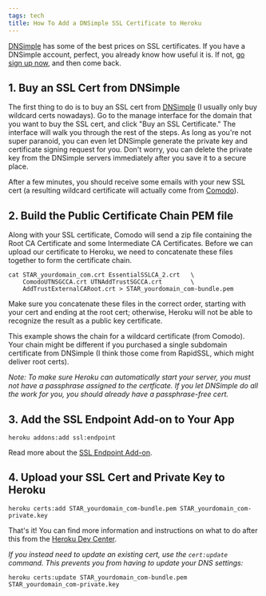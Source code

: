 ```yaml
---
tags: tech
title: How To Add a DNSimple SSL Certificate to Heroku
---
```


[DNSimple][dnsimple] has some of the best prices on SSL certificates. If you
have a DNSimple account, perfect, you already know how useful it is.  If not,
[go sign up now][dnsimple], and then come back.

## 1. Buy an SSL Cert from DNSimple

The first thing to do is to buy an SSL cert from [DNSimple][dnsimple] (I
usually only buy wildcard certs nowadays). Go to the manage interface for the
domain that you want to buy the SSL cert, and click "Buy an SSL Certificate."
The interface will walk you through the rest of the steps.  As long as you're
not super paranoid, you can even let DNSimple generate the private key and
certificate signing request for you. Don't worry, you can delete the private
key from the DNSimple servers immediately after you save it to a secure place.

After a few minutes, you should receive some emails with your new SSL cert (a
resulting wildcard certificate will actually come from
[Comodo](http://www.comodo.com/)).

## 2. Build the Public Certificate Chain PEM file

Along with your SSL certificate, Comodo will send a zip file containing the Root
CA Certificate and some Intermediate CA Certificates.  Before we can upload our
certificate to Heroku, we need to concatenate these files together to form the
certificate chain.

```shell
cat STAR_yourdomain_com.crt EssentialSSLCA_2.crt   \
    ComodoUTNSGCCA.crt UTNAddTrustSGCCA.crt        \
    AddTrustExternalCARoot.crt > STAR_yourdomain_com-bundle.pem
```

Make sure you concatenate these files in the correct order, starting with your
cert and ending at the root cert; otherwise, Heroku will not be able to
recognize the result as a public key certificate.

This example shows the chain for a wildcard certificate (from Comodo). Your
chain might be different if you purchased a single subdomain certificate from
DNSimple (I think those come from RapidSSL, which might deliver root certs).

_Note: To make sure Heroku can automatically start your server, you must not
have a passphrase assigned to the certficate.  If you let DNSimple do all the
work for you, you should already have a passphrase-free cert._

## 3. Add the SSL Endpoint Add-on to Your App

```shell
heroku addons:add ssl:endpoint
```

Read more about the
[SSL Endpoint Add-on](https://devcenter.heroku.com/articles/ssl-endpoint#add_the_ssl_endpoint_addon_to_your_app).

## 4. Upload your SSL Cert and Private Key to Heroku

```shell
heroku certs:add STAR_yourdomain_com-bundle.pem STAR_yourdomain_com-private.key
```

That's it! You can find more information and instructions on what to do after
 this from the [Heroku Dev Center](https://devcenter.heroku.com/articles/ssl-endpoint).

_If you instead need to update an existing cert, use the `cert:update`
command. This prevents you from having to update your DNS settings:_

```shell
heroku certs:update STAR_yourdomain_com-bundle.pem STAR_yourdomain_com-private.key
```

[dnsimple]: https://dnsimple.com/r/fb212a64f8e1b6
